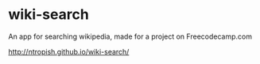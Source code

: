 # wiki-search
An app for searching wikipedia, made for a project on Freecodecamp.com

http://ntropish.github.io/wiki-search/
